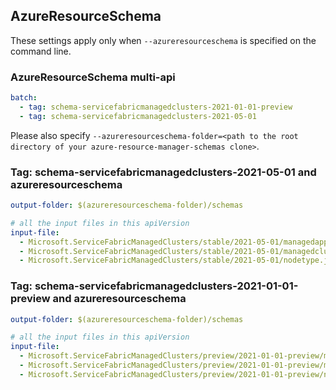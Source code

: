 ## AzureResourceSchema

These settings apply only when `--azureresourceschema` is specified on the command line.

### AzureResourceSchema multi-api

``` yaml $(azureresourceschema) && $(multiapi)
batch:
  - tag: schema-servicefabricmanagedclusters-2021-01-01-preview
  - tag: schema-servicefabricmanagedclusters-2021-05-01

```

Please also specify `--azureresourceschema-folder=<path to the root directory of your azure-resource-manager-schemas clone>`.

### Tag: schema-servicefabricmanagedclusters-2021-05-01 and azureresourceschema

``` yaml $(tag) == 'schema-servicefabricmanagedclusters-2021-05-01' && $(azureresourceschema)
output-folder: $(azureresourceschema-folder)/schemas

# all the input files in this apiVersion
input-file:
  - Microsoft.ServiceFabricManagedClusters/stable/2021-05-01/managedapplication.json
  - Microsoft.ServiceFabricManagedClusters/stable/2021-05-01/managedcluster.json
  - Microsoft.ServiceFabricManagedClusters/stable/2021-05-01/nodetype.json

```

### Tag: schema-servicefabricmanagedclusters-2021-01-01-preview and azureresourceschema

``` yaml $(tag) == 'schema-servicefabricmanagedclusters-2021-01-01-preview' && $(azureresourceschema)
output-folder: $(azureresourceschema-folder)/schemas

# all the input files in this apiVersion
input-file:
  - Microsoft.ServiceFabricManagedClusters/preview/2021-01-01-preview/managedapplication.json
  - Microsoft.ServiceFabricManagedClusters/preview/2021-01-01-preview/managedcluster.json
  - Microsoft.ServiceFabricManagedClusters/preview/2021-01-01-preview/nodetype.json

```
